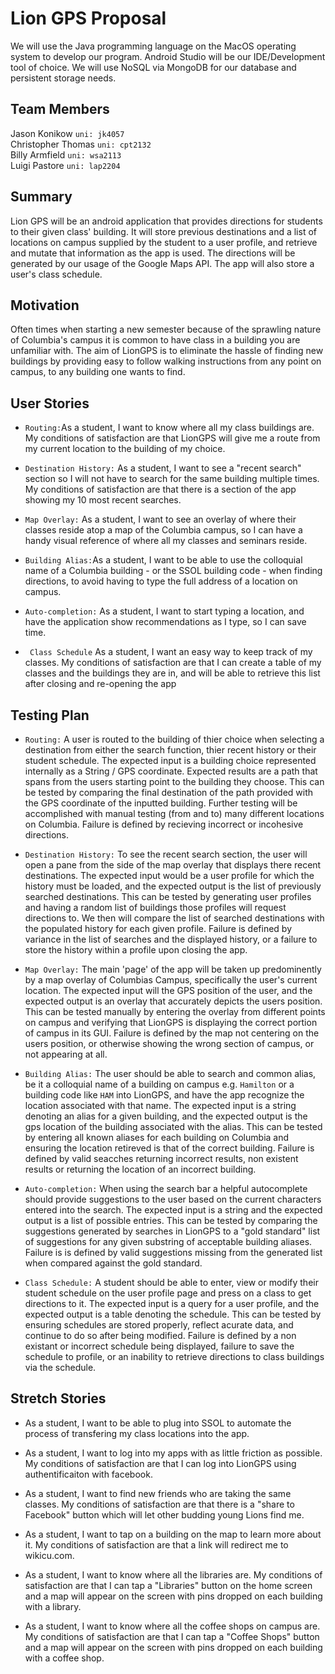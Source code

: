 # Lion GPS Proposal



We will use the Java programming language on the MacOS operating system to develop our program. Android Studio will be our IDE/Development tool of choice. We will use NoSQL via MongoDB for our database and persistent storage needs.

## Team Members

Jason Konikow ```uni: jk4057 ```  
Christopher Thomas ```uni: cpt2132 ```  
Billy Armfield ```uni: wsa2113```  
Luigi Pastore ```uni: lap2204```


## Summary

Lion GPS will be an android application that provides directions for students to their given class' building. It will store previous destinations and a list of locations on campus supplied by the student to a user profile, and retrieve and mutate that information as the app is used. The directions will be generated by our usage of the Google Maps API. The app will also store a user's class schedule.

## Motivation
Often times when starting a new semester because of the sprawling nature of Columbia's campus it is common to have class in a building you are unfamiliar with. The aim of LionGPS is to eliminate the hassle of finding new buildings by providing easy to follow walking instructions from any point on campus, to any building one wants to find. 

## User Stories
* `Routing:`As a student, I want to know where all my class buildings are. My
  conditions of satisfaction are that LionGPS will give me a route from my
  current location to the building of my choice.

* `Destination History:` As a student, I want to see a "recent search" section so I will not have to
  search for the same building multiple times. My conditions of satisfaction
  are that there is a section of the app showing my 10 most recent searches.

* `Map Overlay:` As a student, I want to see an overlay of where their classes reside atop a map of the Columbia campus, so I can have a handy visual reference of where all my classes and seminars reside. 
  
 
* `Building Alias:`As a student, I want to be able to use  the colloquial name of a Columbia building - or the SSOL building code - when finding directions, to avoid having to type the full address of a location on campus. 
 
* `Auto-completion:` As a student, I want to start typing a location, and have the application show recommendations as I type, so I can save time.

* ` Class Schedule` As a student, I want an easy way to keep track of my classes. My
   conditions of satisfaction are that I can create a table of my classes and
   the buildings they are in, and will be able to retrieve this list after
   closing and re-opening the app 

   
## Testing Plan

* `Routing:` A user is routed to the building of thier choice when selecting a destination from either the search function, thier recent history or their student schedule. The expected input is a building choice represented internally as a String / GPS coordinate. Expected results are a path that spans from the users starting point to the building they choose. This can be tested by comparing the final destination of the path provided with the GPS coordinate of the inputted building. Further testing will be accomplished with manual testing (from and to) many different locations on Columbia. Failure is defined by recieving incorrect or incohesive directions.

* `Destination History:` To see the recent search section, the user will open a pane from the side of the map overlay that displays there recent destinations. The expected input would be a user profile for which the history must be loaded, and the expected output is the list of previously searched destinations. This can be tested by generating user profiles and having a random list of buildings those profiles will request directions to. We then will compare the list of searched destinations with the populated history for each given profile. Failure is defined by variance in the list of searches and the displayed history, or a failure to store the history within a profile upon closing the app. 

* `Map Overlay:` The main 'page' of the app will be taken up predominently by a map overlay of Columbias Campus, specifically the user's current location. The expected input will the GPS position of the user, and the expected output is an overlay that accurately depicts the users position. This can be tested manually by entering the overlay from different points on campus and verifying that LionGPS is displaying the correct portion of campus in its GUI. Failure is defined by the map not centering on the users position, or otherwise showing the wrong section of campus, or not appearing at all. 

* `Building Alias:` The user should be able to search and common alias,  be it a colloquial name of a building on campus e.g. `Hamilton` or a building code like `HAM` into LionGPS, and have the app recognize the location associated with that name. The expected input is a string denoting an alias for a given building, and the expected output is the gps location of the building associated with the alias. This can be tested by entering all known aliases for each building on Columbia and ensuring the location retireved is that of the correct building. Failure is defined by valid seacches returning incorrect results, non existent results or returning the location of an incorrect building.   

* `Auto-completion:` When using the search bar a helpful autocomplete should provide suggestions to the user based on the current characters entered into the search. The expected input is a string and the expected output is a list of possible entries. This can be tested by comparing the suggestions generated by searches in LionGPS to a "gold standard" list of suggestions for any given substring of acceptable building aliases. Failure is is defined by valid suggestions missing from the generated list when compared against the gold standard. 

* `Class Schedule:` A student should be able to enter, view or modify their student schedule on the user profile page and press on a class to get directions to it. The expected input is a query for a user profile, and the expected output is a table denoting the schedule. This can be tested by ensuring schedules are stored properly, reflect acurate data, and continue to do so after being modified. Failure is defined by a non existant or incorrect schedule being displayed, failure to save the schedule to profile, or an inability to retrieve directions to class buildings via the schedule. 

## Stretch Stories

* As a student, I want to be able to plug into SSOL to automate the process of transfering my class locations into the app.
 
* As a student, I want to log into my apps with as
  little friction as possible. My conditions of satisfaction are that I can log
  into LionGPS using authentificaiton with facebook.

* As a student, I want to find new friends who are taking the same classes.
  My conditions of satisfaction are that there is a "share to Facebook" button
  which will let other budding young Lions find me. 

* As a student, I want to tap on a building on the map to learn more
  about it. My conditions of satisfaction are that a link will redirect me to
  wikicu.com.

* As a student, I want to know where all the libraries are. My
   conditions of satisfaction are that I can tap a "Libraries" button on the home screen and a map will appear
   on the screen with pins dropped on each building with a library. 

* As a student, I want to know where all the coffee shops on
   campus are. My conditions of satisfaction are that I can tap a "Coffee
   Shops" button and a map will appear on the screen with pins dropped on each building with a coffee shop.


